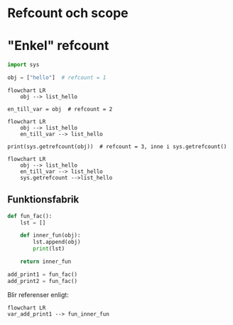 # Refcount och scope

# "Enkel" refcount

```python
import sys

obj = ["hello"]  # refcount = 1
```

```mermaid
flowchart LR
    obj --> list_hello
```

```
en_till_var = obj  # refcount = 2
```
```mermaid
flowchart LR
    obj --> list_hello
    en_till_var --> list_hello
```

```
print(sys.getrefcount(obj))  # refcount = 3, inne i sys.getrefcount()
```

```mermaid
flowchart LR
    obj --> list_hello
    en_till_var --> list_hello
    sys.getrefcount -->list_hello
```

## Funktionsfabrik

```python
def fun_fac():
    lst = []

    def inner_fun(obj):
        lst.append(obj)
        print(lst)

    return inner_fun

add_print1 = fun_fac()
add_print2 = fun_fac()
```
Blir referenser enligt:
```mermaid
flowchart LR
var_add_print1 --> fun_inner_fun
```
